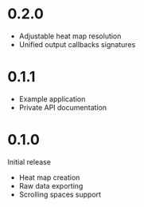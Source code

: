 # 0.2.0

- Adjustable heat map resolution
- Unified output callbacks signatures

# 0.1.1

- Example application
- Private API documentation

# 0.1.0

Initial release

- Heat map creation
- Raw data exporting
- Scrolling spaces support
